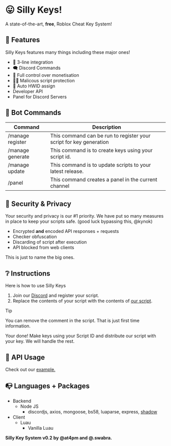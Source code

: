 # 😛 Silly Keys!
A state-of-the-art, **free**,  Roblox Cheat Key System!

## 🎉 Features
Silly Keys features many things including these major ones!
- 🔽 3-line integration
- 🗨️ Discord Commands
- 💸 Full control over monetisation
- 👨‍💻 Malicous script protection
- 📝 Auto HWID assign
- Developer API
- Panel for Discord Servers

## 🤖 Bot Commands
| Command | Description |
|---------|-------------|
| /manage register | This command can be run to register your script for key generation |
| /manage generate | This command is to create keys using your script id. |
| /manage update | This command is to update scripts to your latest release. |
| /panel | This command creates a panel in the current channel

## 🔑 Security & Privacy
Your security and privacy is our #1 priority. We have put so many measures in place to keep your scripts safe. (good luck bypassing this, @kynok)
- Encrypted **and** encoded API responses + requests
- Checker obfuscation
- Discarding of script after execution
- API blocked from web clients

This is just to name the big ones.

## ❔ Instructions
Here is how to use Silly Keys
1. Join our [Discord](https://discord.gg/GQbgKAMJad) and register your script.
2. Replace the contents of your script with the contents of [our script](https://github.com/teamsilly/sillykeys/blob/main/script.lua).

> [!TIP]
> You can remove the comment in the script. That is just first time information.

Your done! Make keys using your Script ID and distribute our script with your key. We will handle the rest.

## 📃 API Usage
Check out our [example.](https://github.com/teamsilly/sillykeys/blob/main/apiExample.js)

## 📭 Languages + Packages
- Backend
  * Node JS
    * discordjs, axios, mongoose, bs58, luaparse, express, [shadow](https://github.com/teamsilly/sillykeys/blob/main/shadow.js)
- Client
  * Luau
    * Vanilla Luau

**Silly Key System v0.2 by @at4pm and @.swabra.**
